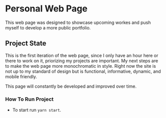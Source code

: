 # Personal Web Page
This web page was designed to showcase upcoming workes and push myself to develop
a more public portfolio.

## Project State
This is the first iteration of the web page, since I only have an hour here or there 
to work on it, priorizing my projects are important. My next steps are to make the 
web page more monochromatic in style. Right now the site is not up to my standard of
design but is functional, informative, dynamic, and mobile friendly.

This page will constantly be developed and improved over time. 

### How To Run Project
- To start run `yarn start`.


